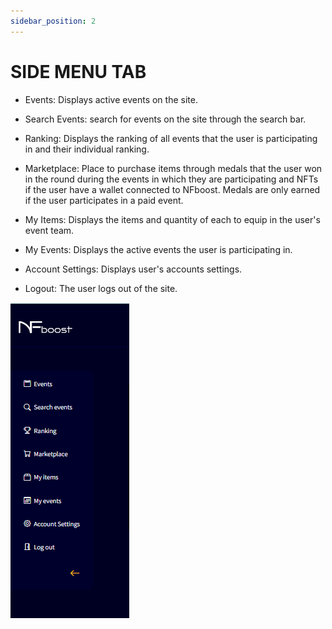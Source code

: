 ```yaml
---
sidebar_position: 2
---
```


# SIDE MENU TAB

- Events: Displays active events on the site.

- Search Events: search for events on the site through the search bar.

- Ranking: Displays the ranking of all events that the user is participating in and their individual ranking.

- Marketplace: Place to purchase items through medals that the user won in the round during the events in which they are participating and NFTs if the user have a wallet connected to NFboost. Medals are only earned if the user participates in a paid event.

- My Items: Displays the items and quantity of each to equip in the user's event team.

- My Events: Displays the active events the user is participating in.

- Account Settings: Displays user's accounts settings.

- Logout: The user logs out of the site.

![1](./../assets/menu-lateral.png)
